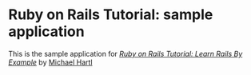# Ruby on Rails Tutorial: sample application

This is the sample application for
[*Ruby on Rails Tutorial: Learn Rails By Example*](http://railstutorial.org/)
by [Michael Hartl](http://michaelhartl.com/)


